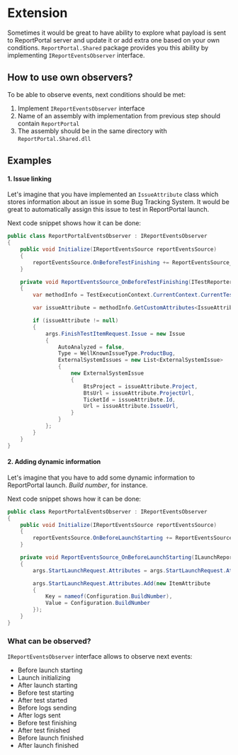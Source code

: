 # Extension

Sometimes it would be great to have ability to explore what payload is sent to ReportPortal server and update it or add extra one based on your own conditions. `ReportPortal.Shared` package provides you this ability by implementing `IReportEventsObserver` interface.

## How to use own observers?

To be able to observe events, next conditions should be met:
1. Implement `IReportEventsObserver` interface
2. Name of an assembly with implementation from previous step should contain `ReportPortal`
3. The assembly should be in the same directory with `ReportPortal.Shared.dll`

## Examples

#### 1. Issue linking

Let's imagine that you have implemented an `IssueAttribute` class which stores information about an issue in some Bug Tracking System. It would be great to automatically assign this issue to test in ReportPortal launch.

Next code snippet shows how it can be done:

```cs
public class ReportPortalEventsObserver : IReportEventsObserver
{
    public void Initialize(IReportEventsSource reportEventsSource)
    {
        reportEventsSource.OnBeforeTestFinishing += ReportEventsSource_OnBeforeTestFinishing;
    }

    private void ReportEventsSource_OnBeforeTestFinishing(ITestReporter testReporter, BeforeTestFinishingEventArgs args)
    {
        var methodInfo = TestExecutionContext.CurrentContext.CurrentTest.Method;

        var issueAttribute = methodInfo.GetCustomAttributes<IssueAttribute>(false).SingleOrDefault();

        if (issueAttribute != null)
        {
            args.FinishTestItemRequest.Issue = new Issue
            {
                AutoAnalyzed = false,
                Type = WellKnownIssueType.ProductBug,
                ExternalSystemIssues = new List<ExternalSystemIssue>
                {
                    new ExternalSystemIssue
                    {
                        BtsProject = issueAttribute.Project,
                        BtsUrl = issueAttribute.ProjectUrl,
                        TicketId = issueAttribute.Id,
                        Url = issueAttribute.IssueUrl,
                    }
                }
            };
        }
    }
}
```

#### 2. Adding dynamic information

Let's imagine that you have to add some dynamic information to ReportPortal launch. _Build number_, for instance. 

Next code snippet shows how it can be done:

```cs
public class ReportPortalEventsObserver : IReportEventsObserver
{
    public void Initialize(IReportEventsSource reportEventsSource)
    {
        reportEventsSource.OnBeforeLaunchStarting += ReportEventsSource_OnBeforeLaunchStarting;
    }

    private void ReportEventsSource_OnBeforeLaunchStarting(ILaunchReporter launchReporter, BeforeLaunchStartingEventArgs args)
    {
        args.StartLaunchRequest.Attributes = args.StartLaunchRequest.Attributes ?? new List<ItemAttribute>();

        args.StartLaunchRequest.Attributes.Add(new ItemAttribute
        {
            Key = nameof(Configuration.BuildNumber),
            Value = Configuration.BuildNumber
        });
    }
}
```

### What can be observed?
`IReportEventsObserver` interface allows to observe next events:

- Before launch starting
- Launch initializing
- After launch starting
- Before test starting
- After test started
- Before logs sending
- After logs sent
- Before test finishing
- After test finished
- Before launch finished
- After launch finished
